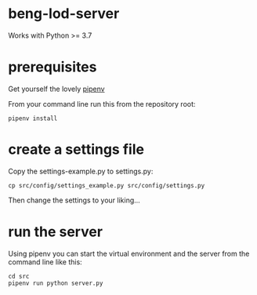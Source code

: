 # beng-lod-server


Works with Python >= 3.7

# prerequisites
Get yourself the lovely [pipenv](https://docs.pipenv.org/en/latest/)

From your command line run this from the repository root:
```
pipenv install
```
# create a settings file

Copy the settings-example.py to settings.py:

```
cp src/config/settings_example.py src/config/settings.py
```

Then change the settings to your liking...

# run the server
Using pipenv you can start the virtual environment and the server from the command line like this:
```
cd src
pipenv run python server.py
```

